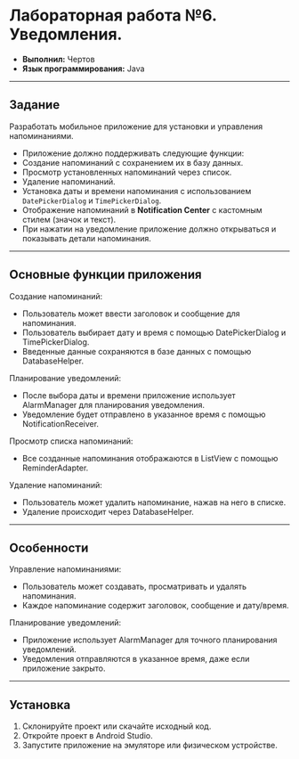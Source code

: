 # Лабораторная работа №6. Уведомления.

- **Выполнил:** Чертов
- **Язык программирования:** Java  

---

## Задание

Разработать мобильное приложение для установки и управления напоминаниями.  
- Приложение должно поддерживать следующие функции:
- Создание напоминаний с сохранением их в базу данных.
- Просмотр установленных напоминаний через список.
- Удаление напоминаний.
- Установка даты и времени напоминания с использованием `DatePickerDialog` и `TimePickerDialog`.
- Отображение напоминаний в **Notification Center** с кастомным стилем (значок и текст).
- При нажатии на уведомление приложение должно открываться и показывать детали напоминания.

---

## Основные функции приложения

Создание напоминаний:
- Пользователь может ввести заголовок и сообщение для напоминания.
- Пользователь выбирает дату и время с помощью DatePickerDialog и TimePickerDialog.
- Введенные данные сохраняются в базе данных с помощью DatabaseHelper.

Планирование уведомлений:
- После выбора даты и времени приложение использует AlarmManager для планирования уведомления.
- Уведомление будет отправлено в указанное время с помощью NotificationReceiver.

Просмотр списка напоминаний:
- Все созданные напоминания отображаются в ListView с помощью ReminderAdapter.

Удаление напоминаний:
- Пользователь может удалить напоминание, нажав на него в списке.
- Удаление происходит через DatabaseHelper.

---

## **Особенности**

Управление напоминаниями:
- Пользователь может создавать, просматривать и удалять напоминания.
- Каждое напоминание содержит заголовок, сообщение и дату/время.

Планирование уведомлений:
- Приложение использует AlarmManager для точного планирования уведомлений.
- Уведомления отправляются в указанное время, даже если приложение закрыто.

---

## Установка
1. Склонируйте проект или скачайте исходный код.
2. Откройте проект в Android Studio.
3. Запустите приложение на эмуляторе или физическом устройстве.
